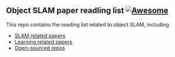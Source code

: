 ## Object SLAM paper readling list [![Awesome](https://awesome.re/badge.svg)](https://awesome.re)

This repo contains the reading list related to object SLAM, including 

- [SLAM related papers](https://github.com/shanmo/awesome-object-slam/blob/main/SLAM.csv) 
- [Learning related papers](https://github.com/shanmo/awesome-object-slam/blob/main/Learning.csv) 
- [Open-sourced repos](https://github.com/shanmo/awesome-object-slam/blob/main/opensource_repos.md)

